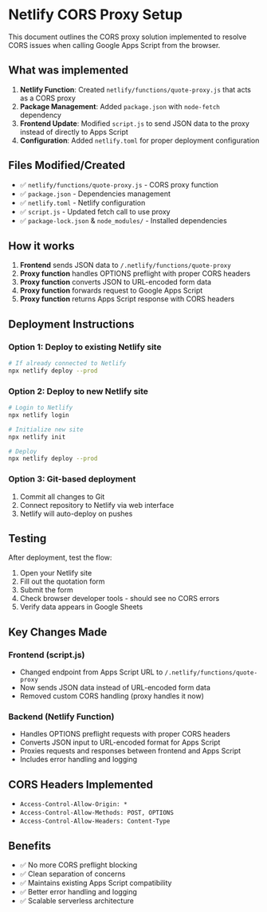 # Netlify CORS Proxy Setup

This document outlines the CORS proxy solution implemented to resolve CORS issues when calling Google Apps Script from the browser.

## What was implemented

1. **Netlify Function**: Created `netlify/functions/quote-proxy.js` that acts as a CORS proxy
2. **Package Management**: Added `package.json` with `node-fetch` dependency
3. **Frontend Update**: Modified `script.js` to send JSON data to the proxy instead of directly to Apps Script
4. **Configuration**: Added `netlify.toml` for proper deployment configuration

## Files Modified/Created

- ✅ `netlify/functions/quote-proxy.js` - CORS proxy function
- ✅ `package.json` - Dependencies management
- ✅ `netlify.toml` - Netlify configuration
- ✅ `script.js` - Updated fetch call to use proxy
- ✅ `package-lock.json` & `node_modules/` - Installed dependencies

## How it works

1. **Frontend** sends JSON data to `/.netlify/functions/quote-proxy`
2. **Proxy function** handles OPTIONS preflight with proper CORS headers
3. **Proxy function** converts JSON to URL-encoded form data
4. **Proxy function** forwards request to Google Apps Script
5. **Proxy function** returns Apps Script response with CORS headers

## Deployment Instructions

### Option 1: Deploy to existing Netlify site
```bash
# If already connected to Netlify
npx netlify deploy --prod
```

### Option 2: Deploy to new Netlify site
```bash
# Login to Netlify
npx netlify login

# Initialize new site
npx netlify init

# Deploy
npx netlify deploy --prod
```

### Option 3: Git-based deployment
1. Commit all changes to Git
2. Connect repository to Netlify via web interface
3. Netlify will auto-deploy on pushes

## Testing

After deployment, test the flow:

1. Open your Netlify site
2. Fill out the quotation form
3. Submit the form
4. Check browser developer tools - should see no CORS errors
5. Verify data appears in Google Sheets

## Key Changes Made

### Frontend (script.js)
- Changed endpoint from Apps Script URL to `/.netlify/functions/quote-proxy`
- Now sends JSON data instead of URL-encoded form data
- Removed custom CORS handling (proxy handles it now)

### Backend (Netlify Function)
- Handles OPTIONS preflight requests with proper CORS headers
- Converts JSON input to URL-encoded format for Apps Script
- Proxies requests and responses between frontend and Apps Script
- Includes error handling and logging

## CORS Headers Implemented

- `Access-Control-Allow-Origin: *`
- `Access-Control-Allow-Methods: POST, OPTIONS`
- `Access-Control-Allow-Headers: Content-Type`

## Benefits

- ✅ No more CORS preflight blocking
- ✅ Clean separation of concerns
- ✅ Maintains existing Apps Script compatibility
- ✅ Better error handling and logging
- ✅ Scalable serverless architecture